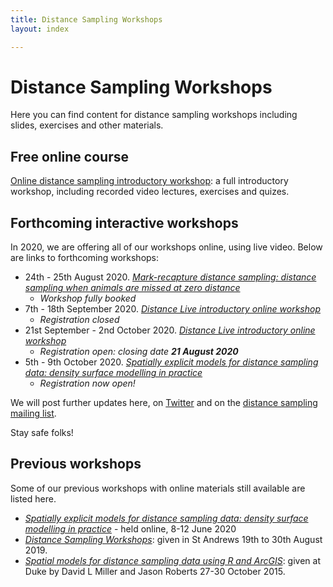 ```yaml
---
title: Distance Sampling Workshops
layout: index

---
```


# Distance Sampling Workshops

Here you can find content for distance sampling workshops including slides, exercises and other materials.

## Free online course

[Online distance sampling introductory workshop](online-course): a full introductory workshop, including recorded video lectures, exercises and quizes.


## Forthcoming interactive workshops

In 2020, we are offering all of our workshops online, using live video.  Below are links to forthcoming workshops:

- 24th - 25th August 2020. [*Mark-recapture distance sampling: distance sampling when animals are missed at zero distance*](https://www.creem.st-andrews.ac.uk/mark-recapture-distance-sampling-workshop/)
  - _Workshop fully booked_
- 7th - 18th September 2020.  [*Distance Live introductory online workshop*](https://www.creem.st-andrews.ac.uk/distance-live-online-workshops/)
  - _Registration closed_
- 21st September - 2nd October 2020.  [*Distance Live introductory online workshop*](https://www.creem.st-andrews.ac.uk/distance-live-online-workshops/)
  - _Registration open: closing date **21 August 2020**_
- 5th - 9th October 2020.  [*Spatially explicit models for distance sampling data: density surface modelling in practice*](https://www.creem.st-andrews.ac.uk/spatial-modelling-live-online-workshop-2/)
  - _Registration now open!_

We will post further updates here, on [Twitter](http://twitter.com/distancesamp) and on the [distance sampling mailing list](https://groups.google.com/forum/#!forum/distance-sampling).

Stay safe folks!


## Previous workshops

Some of our previous workshops with online materials still available are listed here.

- [*Spatially explicit models for distance sampling data: density surface modelling in practice*](http://workshops.distancesampling.org/online-dsm-2020/) - held online, 8-12 June 2020
- [*Distance Sampling Workshops*](standrews-2019): given in St Andrews 19th to 30th August 2019.
- [*Spatial models for distance sampling data using R and ArcGIS*](duke-spatial-2015): given at Duke by David L Miller and Jason Roberts 27-30 October 2015.

